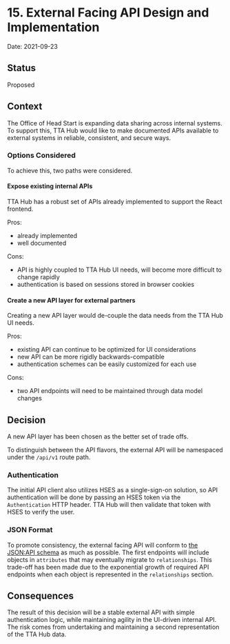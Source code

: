 # 15. External Facing API Design and Implementation

Date: 2021-09-23

## Status

Proposed

## Context

The Office of Head Start is expanding data sharing across internal systems. To support this, TTA Hub would like
to make documented APIs available to external systems in reliable, consistent, and secure ways.

### Options Considered

To achieve this, two paths were considered.

#### Expose existing internal APIs

TTA Hub has a robust set of APIs already implemented to support the React frontend.

Pros:

* already implemented
* well documented

Cons:

* API is highly coupled to TTA Hub UI needs, will become more difficult to change rapidly
* authentication is based on sessions stored in browser cookies

#### Create a new API layer for external partners

Creating a new API layer would de-couple the data needs from the TTA Hub UI needs.

Pros:

* existing API can continue to be optimized for UI considerations
* new API can be more rigidly backwards-compatible
* authentication schemes can be easily customized for each use

Cons:

* two API endpoints will need to be maintained through data model changes

## Decision

A new API layer has been chosen as the better set of trade offs.

To distinguish between the API flavors, the external API will be namespaced under the `/api/v1` route path.

### Authentication

The initial API client also utilizes HSES as a single-sign-on solution, so API authentication will be done
by passing an HSES token via the `Authentication` HTTP header. TTA Hub will then validate that token with HSES
to verify the user.

### JSON Format

To promote consistency, the external facing API will conform to [the JSON:API schema](https://jsonapi.org/)
as much as possible. The first endpoints will include objects in `attributes` that may eventually migrate
to `relationships`. This trade-off has been made due to the exponential growth of required API endpoints when each
object is represented in the `relationships` section.

## Consequences

The result of this decision will be a stable external API with simple authentication logic, while maintaining agility
in the UI-driven internal API. The risk comes from undertaking and maintaining a second representation of the TTA Hub data.

